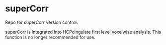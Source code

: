 # superCorr

Repo for superCorr version control. 

superCorr is integrated into HCPcingulate first level voxelwise analysis. This function is no longer recommended for use.
